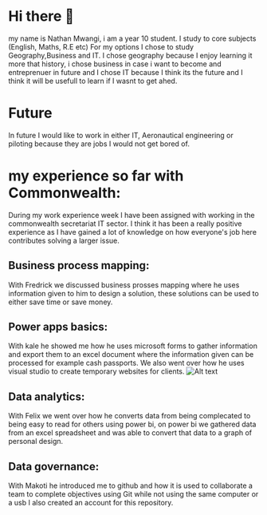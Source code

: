 # Hi there 👋

my name is Nathan Mwangi, i am a year 10 student. I study to core subjects (English, Maths, R.E etc) For my options I chose to study Geography,Business and IT. I chose geography because I enjoy learning it more that history, i chose business in case i want to become and entreprenuer in future and I chose IT because I think its the future and I think it will be usefull to learn if I wasnt to get ahed.

# Future
 In future I would like to work in either IT, Aeronautical engineering or piloting because they are jobs I would not get bored of.

# my experience so far with Commonwealth: 
During my work experience week I have been assigned with working in the commonwealth secretariat IT sector. I think it has been a really positive experience as I have gained a lot of knowledge on how everyone's job here contributes solving a larger issue.
## Business process mapping:
With Fredrick we discussed business prosses mapping where he uses information given to him to design a solution, these solutions can be used to either save time or save money.
## Power apps basics:
With kale he showed me how he uses microsoft forms to gather information and export them to an excel document where the information given can be processed for example cash passports. We also went over how he uses visual studio to create temporary websites for clients. ![Alt text](Desktop/mwnathan/FirstGraph.png) 
## Data analytics:
With Felix we went over how he converts data from being complecated to being easy to read for others using power bi, on power bi we gathered data from an excel spreadsheet and was able to convert that data to a graph of personal design.
## Data governance:
With Makoti he introduced me to github and how it is used to collaborate a team to complete objectives using Git while not using the same computer or a usb I also created an account for this repository.

